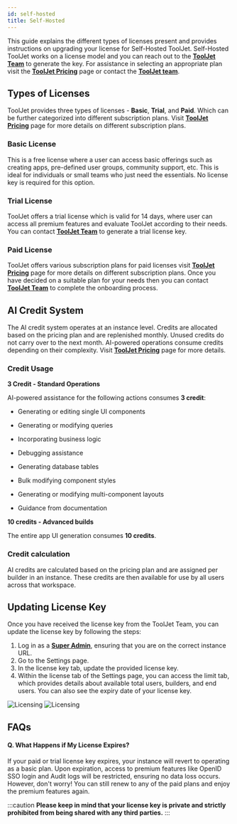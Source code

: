 ```yaml
---
id: self-hosted
title: Self-Hosted
---
```


This guide explains the different types of licenses present and provides instructions on upgrading your license for Self-Hosted ToolJet. Self-Hosted ToolJet works on a license model and you can reach out to the **[ToolJet Team](mailto:hello@tooljet.com)** to generate the key. For assistance in selecting an appropriate plan visit the **[ToolJet Pricing](https://www.tooljet.com/pricing)** page or contact the **[ToolJet team](mailto:hello@tooljet.com)**.

<div style={{paddingTop:'24px'}}>

## Types of Licenses

ToolJet provides three types of licenses - **Basic**, **Trial**, and **Paid**. Which can be further categorized into different subscription plans. Visit **[ToolJet Pricing](https://www.tooljet.com/pricing)** page for more details on different subscription plans.

### Basic License

This is a free license where a user can access basic offerings such as creating apps, pre-defined user groups, community support, etc. This is ideal for individuals or small teams who just need the essentials. No license key is required for this option.

### Trial License

ToolJet offers a trial license which is valid for 14 days, where user can access all premium features and evaluate ToolJet according to their needs. You can contact  **[ToolJet Team](mailto:hello@tooljet.com)** to generate a trial license key.

### Paid License

ToolJet offers various subscription plans for paid licenses visit **[ToolJet Pricing](https://www.tooljet.com/pricing)** page for more details on different subscription plans. Once you have decided on a suitable plan for your needs then you can contact **[ToolJet Team](mailto:hello@tooljet.com)** to complete the onboarding process.

</div>

## AI Credit System 

The AI credit system operates at an instance level. Credits are allocated based on the pricing plan and are replenished monthly. Unused credits do not carry over to the next month. AI-powered operations consume credits depending on their complexity. Visit **[ToolJet Pricing](https://www.tooljet.com/pricing)** page for more details.

### Credit Usage

**3 Credit - Standard Operations**

AI-powered assistance for the following actions consumes **3 credit**:

* Generating or editing single UI components

* Generating or modifying queries

* Incorporating business logic

* Debugging assistance

* Generating database tables

* Bulk modifying component styles

* Generating or modifying multi-component layouts

* Guidance from documentation

**10 credits - Advanced builds**

The entire app UI generation consumes **10 credits**.


### Credit calculation
AI credits are calculated based on the pricing plan and are assigned per builder in an instance. These credits are then available for use by all users across that workspace.

<div style={{paddingTop:'24px'}}>

## Updating License Key

Once you have received the license key from the ToolJet Team, you can update the license key by following the steps:

1. Log in as a **[Super Admin](/docs/Enterprise/superadmin)**, ensuring that you are on the correct instance URL.
2. Go to the Settings page.
3. In the license key tab, update the provided license key.
4. Within the license tab of the Settings page, you can access the limit tab, which provides details about available total users, builders, and end users. You can also see the expiry date of your license key.

<img className="screenshot-full" src="/img/licensing/licensingpage2-v2.png" alt="Licensing" />

<img className="screenshot-full" src="/img/licensing/licensingpage3-v2.png" alt="Licensing" />

</div>

<div style={{paddingTop:'24px'}}>

## FAQs

#### Q. What Happens if My License Expires?

If your paid or trial license key expires, your instance will revert to operating as a basic plan. Upon expiration, access to premium features like OpenID SSO login and Audit logs will be restricted, ensuring no data loss occurs. However, don't worry! You can still renew to any of the paid plans and enjoy the premium features again.

</div>

:::caution
**Please keep in mind that your license key is private and strictly prohibited from being shared with any third parties.**
:::
